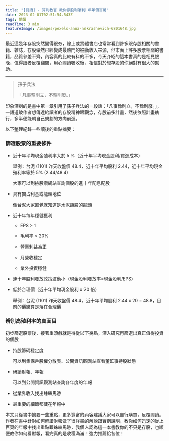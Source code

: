 ```yaml
---
title: "[閱讀] - 算利教官 教你存股利滾利 年年領百萬"
date: 2023-02-01T02:51:54.543Z
tags: 閱讀
readTime: 3 min
featureImage: /images/pexels-anna-nekrashevich-6801648.jpg
---
```

最近這幾年存股突然變得很夯，線上或實體書店也常常看到許多跟存股相關的書籍、雜誌，存股儼然已經變成最熱門的被動收入來源，但市面上許多股票相關的書籍，品質參差不齊，內容真的比較有料的不多，今天介紹的這本書真的是相見恨晚，值得讀者反覆翻閱，用心閱讀吸收後，相信對於想存股的你絕對有很大的幫助。

***  

> 孫子兵法
>
> 「凡事豫則立，不豫則廢。」

印象深刻的是書中第一章引用了孫子兵法的一段話：「凡事豫則立，不豫則廢。」，一語道破作者想傳達給讀者的存股精神跟觀念，存股前多計畫，然後依照計畫執行，多半便能朝自己規劃的方向前進。

以下整理紀錄一些讀後的重點摘要：  

### 篩選股票的重要條件

* 近十年平均現金殖利率大於 5 %（近十年平均現金股利/買進成本）

    舉例：台泥 (1101) 昨天收盤價 48.4，近十年平均股利 2.44，近十年平均現金殖利率等於 5% (2.44/48.4)

    大家可以到撿股讚網站查詢個股的進十年配息配股

* 具有獨占利基或龍頭地位

    像台泥大家直覺就知道是水泥類股的龍頭

* 近十年每年穩健獲利

  - EPS > 1

  - 毛利率 > 20%

  - 營業利益為正

  - 月營收穩定

  - 業外投資穩健

* 連十年股利發放政策波動小（現金股利發放率=現金股利/EPS）
* 低於合理價（近十年平均現金股利 x 20 倍）

    舉例：台泥 (1101) 昨天收盤價 48.4，近十年平均股利 2.44 x 20 = 48.8，目前的價錢算是落在合理價  

### 辨別高殖利率的真面目

初步篩選股票後，接著重頭戲就是得從以下幾點，深入研究再篩選出真正值得投資的個股

* 持股籌碼穩定度

    可以到集保戶股權分散表、公開資訊觀測站查看董監事持股狀態

* 研讀財報、年報

    可以到公開資訊觀測站查詢各年度的年報

* 從業外收入找出蛛絲馬跡
* 最重要的細節都藏在年報中

本文只從書中摘要一些重點，更多豐富的內容建議大家可以自行購買，反覆閱讀。作者在書中針對如何解讀財報做了很詳盡的解說跟實例說明，教你如何迅速的從上百頁的年報中找出重點跟蛛絲馬跡，我個人認為這一本書教你的不只是存股，也順便教你如何看財報，看完真的是收穫滿滿！強力推薦給各位！